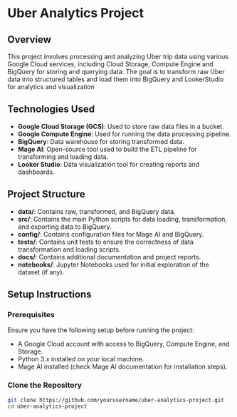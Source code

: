 # Uber Analytics Project

## Overview

This project involves processing and analyzing Uber trip data using various Google Cloud services, including Cloud Storage, Compute Engine and BigQuery for storing and querying data. The goal is to transform raw Uber data into structured tables and load them into BigQuery and LookerStudio for analytics and visualization

## Technologies Used

- **Google Cloud Storage (GCS)**: Used to store raw data files in a bucket.
- **Google Compute Engine**: Used for running the data processing pipeline.
- **BigQuery**: Data warehouse for storing transformed data.
- **Mage AI**: Open-source tool used to build the ETL pipeline for transforming and loading data.
- **Looker Studio**: Data visualization tool for creating reports and dashboards.

## Project Structure

- **data/**: Contains raw, transformed, and BigQuery data.
- **src/**: Contains the main Python scripts for data loading, transformation, and exporting data to BigQuery.
- **config/**: Contains configuration files for Mage AI and BigQuery.
- **tests/**: Contains unit tests to ensure the correctness of data transformation and loading scripts.
- **docs/**: Contains additional documentation and project reports.
- **notebooks/**: Jupyter Notebooks used for initial exploration of the dataset (if any).

## Setup Instructions

### Prerequisites

Ensure you have the following setup before running the project:

- A Google Cloud account with access to BigQuery, Compute Engine, and Storage.
- Python 3.x installed on your local machine.
- Mage AI installed (check Mage AI documentation for installation steps).

### Clone the Repository

```bash
git clone https://github.com/yourusername/uber-analytics-project.git
cd uber-analytics-project
